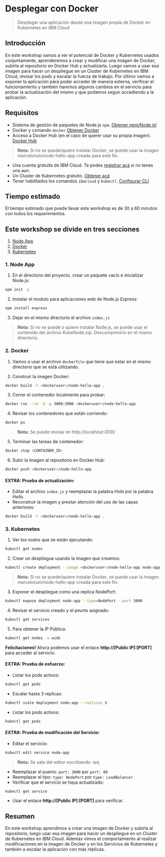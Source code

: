 # Desplegar con Docker
> Desplegar una aplicación desde una imagen propia de Docker en Kubernetes en IBM Cloud
## Introducción

En este workshop vamos a ver el potencial de Docker y Kubernetes usados conjuntamente, aprenderemos a crear y modificar una imágen de Docker, subirla al repositorio en Docker Hub y actualizarla. Luego vamos a usar esa imagen para hacer un despliegue en un Cluster de Kubernetes en IBM Cloud, revisar los pods y escalar la fuerza de trabajo. Por último vamos a exponer la aplicación para poder acceder de manera externa, verificar el funcionamiento y también haremos algunos cambios en el servicio para probar la actualización del mismo y que podamos seguir accediendo a la aplicación.

## Requisitos
- Sistema de gestión de paquetes de Node.js `npm`. [Obtener npm/Node.js!](https://www.npmjs.com/get-npm)
- Docker y comando `docker` [Obtener Docker](https://www.docker.com/get-started)
- Acceso a Docker Hub (en el caso de querer usar su propia imagen). [Docker Hub](https://hub.docker.com/)
> **Nota:** Si no se puede/quiere instalar Docker, se puede usar la imagen marcelorum/node-hello-app creada para este fin.
- Una cuenta gratuita de IBM Cloud. Te podes [registrar acá](https://cloud.ibm.com/registration) si no tenes una aun.
- Un Cluster de Kubernetes gratuito. [Obtener acá](https://cloud.ibm.com/kubernetes/catalog/create)
- Tener habilitados los comandos `ibmcloud` y `kubectl`. [Configurar CLI](https://cloud.ibm.com/docs/containers?topic=containers-cs_cli_install)

## Tiempo estimado
El tiempo estimado que puede llevar este workshop es de 30 a 60 minutos con todos los requerimientos.

## Este workshop se divide en tres secciones
1. [Node App](#1-node-app)
2. [Docker](#2-docker)
3. [Kubernetes](#3-kubernetes)

### 1. Node App
1. En el directorio del proyecto, crear un paquete vacío e inicializar Node.js:
```bash
npm init -y
```

2. Instalar el modulo para aplicaciones web de Node.js _Express_:
```bash
npm install express
```

3. Dejar en el mismo directorio el archivo `index.js`

> **Nota:**  Si no se puede o quiere  instalar Node.js, se puede usar el contenido del archivo KubeNode.zip.
Descomprimirlo en el mismo directorio.

### 2. Docker
1. Vamos a usar el archivo `dockerfile` que tiene que estar en el mismo directorio que se está utilizando.

2. Construir la imagen Docker:

  ```bash
  docker build -t <dockeruser>/node-hello-app .
  ```

3. Correr el contenedor localmente para probar:
```bash
docker run --rm -d -p 3000:3000 <dockeruser>/node-hello-app
```

4. Revisar los contenedores que están corriendo:
```bash
docker ps
```

  > **Nota:** Se puede revisar en http://localhost:3000

5. Terminar las tareas de contenedor:
```bash
docker stop <CONTAINER_ID>
```

6. Subir la imagen al repositorio en Docker Hub:
```bash
docker push <dockeruser>/node-hello-app
```

#### EXTRA: Prueba de actualización:
  - Editar el archivo `index.js` y reemplazar la palabra _Hola_ por la palabra _Hello_.
  - Reconstruir la imagen y prestar atención del uso de las capas anteriores:
  ```bash
  docker build -t <dockeruser>/node-hello-app .
  ```

### 3. Kubernetes
1. Ver los nodos que se están ejecutando:
```bash
kubectl get nodes
```

2. Crear un despliegue usando la imagen que creamos:
```bash
kubectl create deployment --image <dockeruser>/node-hello-app node-app
```

  > **Nota:** Si no se puede/quiere instalar Docker, se puede usar la imagen marcelorum/node-hello-app creada para este fin.

3. Exponer el despliegue como una replica NodePort:
```bash
kubectl expose deployment node-app --type=NodePort --port 3000
```

4. Revisar el servicio creado y el peurto asignado:
```bash
kubectl get services
```

5. Para obtener la IP Pública:
```bash
kubectl get nodes -o wide
```
  **Felicitaciones!** Ahora podemos usar el enlace **http://[Public IP]:[PORT]** para acceder al servicio.

#### EXTRA: Prueba de esfuerzo:
  - Listar los pods activos:
  ```bash
  kubectl get pods
  ```
  - Escalar hasta 3 replicas:
  ```bash
  kubectl scale deployment node-app --replicas 3
  ```
  - Listar los pods activos:
  ```bash
  kubectl get pods
  ```

#### EXTRA: Prueba de modificación del Servicio:
  - Editar el servicio:
  ```bash
  kubectl edit service node-app
  ```
  > **Nota:** Se sale del editor escribiendo :wq

  - Reemplazar el puerto: `port: 3000` por `port: 80`
  - Reemplazar el tipo: `type: NodePort` por `type: LoadBalancer`
  - Verificar que el servicio se haya actualizado:
  ```bash
  kubectl get service
  ```
  - Usar el enlace **http://[Public IP]:[PORT]** para verificar.

## Resumen
En este workshop aprendimos a crear una imagen de Docker y subirla al repositorio, luego usar esa imagen para hacer un despliegue en un Cluster de Kubernetes en IBM Cloud. Además vimos el comportamiento al realizar modificaciones en la imagen de Docker y en los Servicios de Kubernetes y también a escalar la aplicación con más réplicas.
